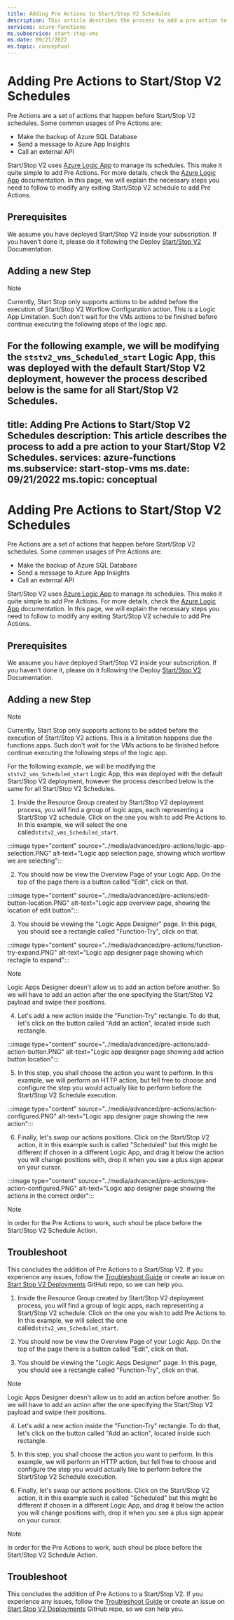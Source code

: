 ```yaml
---
title: Adding Pre Actions to Start/Stop V2 Schedules
description: This article describes the process to add a pre action to your Start/Stop V2 Schedules.
services: azure-functions
ms.subservice: start-stop-vms
ms.date: 09/21/2022
ms.topic: conceptual
---
```


# Adding Pre Actions to Start/Stop V2 Schedules

Pre Actions are a set of actions that happen before Start/Stop V2 schedules. Some common usages of Pre Actions are: 

 - Make the backup of Azure SQL Database
 - Send a message to Azure App Insights
 - Call an external API

Start/Stop V2 uses [Azure Logic App](../../../logic-apps/logic-apps-overview.md) to manage its schedules. This make it quite simple to add Pre Actions. For more details, check the [Azure Logic App](../../../logic-apps/logic-apps-overview.md) documentation. In this page, we will explain the necessary steps you need to follow to modify any exiting Start/Stop V2 schedule to add Pre Actions. 

## Prerequisites

We assume you have deployed Start/Stop V2 inside your subscription. If you haven't done it, please do it following the Deploy [Start/Stop V2](../deploy.md) Documentation.

## Adding a new Step

> [!NOTE]
> Currently, Start Stop only supports actions to be added before the execution of Start/Stop V2 Worflow Configuration action. This is a Logic App Limitation. Such don't wait for the VMs actions to be finished before continue executing the following steps of the logic app.

For the following example, we will be modifying the `ststv2_vms_Scheduled_start` Logic App, this was deployed with the default Start/Stop V2 deployment, however the process described below is the same for all Start/Stop V2 Schedules.
---
title: Adding Pre Actions to Start/Stop V2 Schedules
description: This article describes the process to add a pre action to your Start/Stop V2 Schedules.
services: azure-functions
ms.subservice: start-stop-vms
ms.date: 09/21/2022
ms.topic: conceptual
---

# Adding Pre Actions to Start/Stop V2 Schedules

Pre Actions are a set of actions that happen before Start/Stop V2 schedules. Some common usages of Pre Actions are: 

 - Make the backup of Azure SQL Database
 - Send a message to Azure App Insights
 - Call an external API

Start/Stop V2 uses [Azure Logic App](../../../logic-apps/logic-apps-overview.md) to manage its schedules. This make it quite simple to add Pre Actions. For more details, check the [Azure Logic App](../../../logic-apps/logic-apps-overview.md) documentation. In this page, we will explain the necessary steps you need to follow to modify any exiting Start/Stop V2 schedule to add Pre Actions. 

## Prerequisites

We assume you have deployed Start/Stop V2 inside your subscription. If you haven't done it, please do it following the Deploy [Start/Stop V2](../deploy.md) Documentation.

## Adding a new Step

> [!NOTE]
> Currently, Start Stop only supports actions to be added before the execution of Start/Stop V2 actions. This is a limitation happens due the functions apps. Such don't wait for the VMs actions to be finished before continue executing the following steps of the logic app.

For the following example, we will be modifying the `ststv2_vms_Scheduled_start` Logic App, this was deployed with the default Start/Stop V2 deployment, however the process described below is the same for all Start/Stop V2 Schedules.

 1. Inside the Resource Group created by Start/Stop V2 deployment process, you will find a group of logic apps, each representing a Start/Stop V2 schedule. Click on the one you wish to add Pre Actions to. In this example, we will select the one called`ststv2_vms_Scheduled_start`.

:::image type="content" source="../media/advanced/pre-actions/logic-app-selection.PNG" alt-text="Logic app selection page, showing which worflow we are selecting":::

 2. You should now be view the Overview Page of your Logic App. On the top of the page there is a button called "Edit", click on that.

:::image type="content" source="../media/advanced/pre-actions/edit-button-location.PNG" alt-text="Logic app overview page, showing the location of edit button":::

 3. You should be viewing the "Logic Apps Designer" page. In this page, you should see a rectangle called "Function-Try", click on that.

:::image type="content" source="../media/advanced/pre-actions/function-try-expand.PNG" alt-text="Logic app designer page showing which rectagle to expand":::

> [!NOTE]
> Logic Apps Designer doesn't allow us to add an action before another. So we will have to add an action after the one specifying the Start/Stop V2 payload and swipe their positions. 

 4. Let's add a new action inside the "Function-Try" rectangle. To do that, let's click on the button called "Add an action", located inside such rectangle.

 :::image type="content" source="../media/advanced/pre-actions/add-action-button.PNG" alt-text="Logic app designer page showing add action button location":::

 5. In this step, you shall choose the action you want to perform. In this example, we will perform an HTTP action, but fell free to choose and configure the step you would actually like to perform before the Start/Stop V2 Schedule execution.
 
:::image type="content" source="../media/advanced/pre-actions/action-configured.PNG" alt-text="Logic app designer page showing the new action":::

 6. Finally, let's swap our actions positions. Click on the Start/Stop V2 action, it in this example such is called "Scheduled" but this might be different if chosen in a different Logic App, and drag it below the action you will change positions with, drop it when you see a plus sign appear on your cursor.

:::image type="content" source="../media/advanced/pre-actions/pre-action-configured.PNG" alt-text="Logic app designer page showing the actions in the correct order":::

> [!NOTE]
>  In order for the Pre Actions to work, such shoul be place before the Start/Stop V2 Schedule Action.

## Troubleshoot
This concludes the addition of Pre Actions to a Start/Stop V2. If you experience any issues, follow the [Troubleshoot Guide](../troubleshoot.md) or create an issue on [Start Stop V2 Deployments](https://github.com/microsoft/startstopv2-deployments.md) GitHub repo, so we can help you.
 1. Inside the Resource Group created by Start/Stop V2 deployment process, you will find a group of logic apps, each representing a Start/Stop V2 schedule. Click on the one you wish to add Pre Actions to. In this example, we will select the one called`ststv2_vms_Scheduled_start`.

 2. You should now be view the Overview Page of your Logic App. On the top of the page there is a button called "Edit", click on that.

 3. You should be viewing the "Logic Apps Designer" page. In this page, you should see a rectangle called "Function-Try", click on that.

> [!NOTE]
> Logic Apps Designer doesn't allow us to add an action before another. So we will have to add an action after the one specifying the Start/Stop V2 payload and swipe their positions. 

 4. Let's add a new action inside the "Function-Try" rectangle. To do that, let's click on the button called "Add an action", located inside such rectangle.

 5. In this step, you shall choose the action you want to perform. In this example, we will perform an HTTP action, but fell free to choose and configure the step you would actually like to perform before the Start/Stop V2 Schedule execution.
 
 6. Finally, let's swap our actions positions. Click on the Start/Stop V2 action, it in this example such is called "Scheduled" but this might be different if chosen in a different Logic App, and drag it below the action you will change positions with, drop it when you see a plus sign appear on your cursor.

> [!NOTE]
>  In order for the Pre Actions to work, such shoul be place before the Start/Stop V2 Schedule Action.

## Troubleshoot
This concludes the addition of Pre Actions to a Start/Stop V2. If you experience any issues, follow the [Troubleshoot Guide](../troubleshoot.md) or create an issue on [Start Stop V2 Deployments](https://github.com/microsoft/startstopv2-deployments.md) GitHub repo, so we can help you.